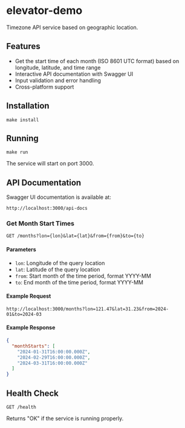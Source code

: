 # elevator-demo

Timezone API service based on geographic location.

## Features

- Get the start time of each month (ISO 8601 UTC format) based on longitude, latitude, and time range
- Interactive API documentation with Swagger UI
- Input validation and error handling
- Cross-platform support

## Installation

```
make install
```

## Running

```
make run
```

The service will start on port 3000.

## API Documentation

Swagger UI documentation is available at:
```
http://localhost:3000/api-docs
```

### Get Month Start Times

```
GET /months?lon={lon}&lat={lat}&from={from}&to={to}
```

#### Parameters

- `lon`: Longitude of the query location
- `lat`: Latitude of the query location
- `from`: Start month of the time period, format YYYY-MM
- `to`: End month of the time period, format YYYY-MM

#### Example Request

```
http://localhost:3000/months?lon=121.47&lat=31.23&from=2024-01&to=2024-03
```

#### Example Response

```json
{
  "monthStarts": [
    "2024-01-31T16:00:00.000Z",
    "2024-02-29T16:00:00.000Z",
    "2024-03-31T16:00:00.000Z"
  ]
}
```

## Health Check

```
GET /health
```

Returns "OK" if the service is running properly.
